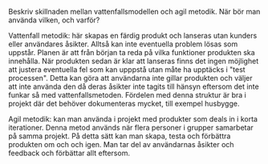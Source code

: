 Beskriv skillnaden mellan vattenfallsmodellen och agil metodik.
När bör man använda vilken, och varför?

Vattenfall metodik: här skapas en färdig produkt och lanseras utan kunders eller användares åsikter. Alltså kan inte eventuella problem lösas som uppstår. Planen är att från början ta reda på vilka funktioner produkten ska innehålla. När produkten sedan är klar att lanseras finns det ingen möjlighet att justera eventuella fel som kan upppstå utan måte ha upptäcks i "test processen". Detta kan göra att användarna inte gillar produkten och väljer att inte använda den då deras åsikter inte tagits till hänsyn eftersom det inte funkar så med vattenfallsmetoden. Fördelen med denna struktur är bra i projekt där det behöver dokumenteras mycket, till exempel husbygge. 

Agil metodik: kan man använda i projekt med produkter som deals in i korta iterationer. Denna metod används när flera personer i grupper samarbetar på samma projekt. På detta sätt kan man skapa, testa och förbättra produkten om och och igen. Man tar del av användarnas åsikter och feedback och förbättar allt eftersom. 